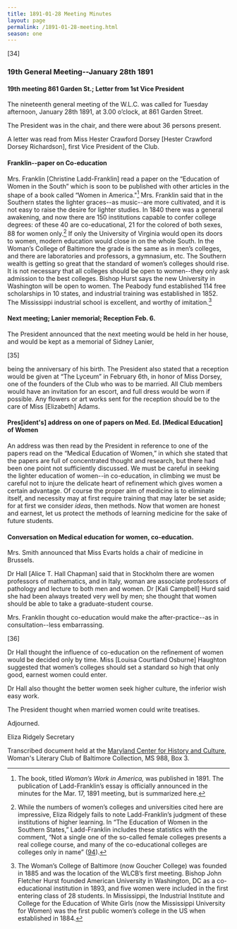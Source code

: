 ```yaml
---
title: 1891-01-28 Meeting Minutes
layout: page
permalink: /1891-01-28-meeting.html
season: one
---
```

[34]
### 19th General Meeting--January 28th 1891

#### 19th meeting 861 Garden St.; Letter from 1st Vice President

The nineteenth general meeting of the W.L.C. was called for Tuesday afternoon, January 28th 1891, at 3.00 o’clock, at 861 Garden Street.

The President was in the chair, and there were about 36 persons present.

A letter was read from Miss Hester Crawford Dorsey [Hester Crawford Dorsey Richardson], first Vice President of the Club.

#### Franklin--paper on Co-education

Mrs. Franklin [Christine Ladd-Franklin] read a paper on the “Education of Women in the South” which is soon to be published with other articles in the shape of a book called “Women in America."[^wia] Mrs. Franklin said that in the Southern states the lighter graces--as music--are more cultivated, and it is not easy to raise the desire for lighter studies. In 1840 there was a general awakening, and now there are 150 institutions capable to confer college degrees: of these 40 are co-educational, 21 for the colored of both sexes, 88 for women only.[^college] If only the University of Virginia would open its doors to women, modern education would close in on the whole South. In the Woman’s College of Baltimore the grade is the same as in men’s colleges, and there are laboratories and professors, a gymnasium, etc. The Southern wealth is getting so great that the standard of women’s colleges should rise. It is not necessary that all colleges should be open to women--they only ask admission to the best colleges. Bishop Hurst says the new University in Washington will be open to women. The Peabody fund established 114 free scholarships in 10 states, and industrial training was established in 1852. The Mississippi industrial school is excellent, and worthy of imitation.[^school]

[^wia]: The book, titled _Woman’s Work in America,_ was published in 1891. The publication of Ladd-Franklin’s essay is officially announced in the minutes for the Mar. 17, 1891 meeting, but is summarized here.
[^college]: While the numbers of women’s colleges and universities cited here are impressive, Eliza Ridgely fails to note Ladd-Franklin’s judgment of these institutions of higher learning. In “The Education of Women in the Southern States,” Ladd-Franklin includes these statistics with the comment, “Not a single one of the so-called female colleges presents a real college course, and many of the co-educational colleges are colleges only in name” (<a href="https://babel.hathitrust.org/cgi/pt?id=hvd.32044020265096&view=1up&seq=113&skin=2021">94</a>).
[^school]: The Woman’s College of Baltimore (now Goucher College) was founded in 1885 and was the location of the WLCB’s first meeting. Bishop John Fletcher Hurst founded American University in Washington, DC as a co-educational institution in 1893, and five women were included in the first entering class of 28 students. In Mississippi, the Industrial Institute and College for the Education of White Girls (now the Mississippi University for Women) was the first public women’s college in the US when established in 1884.

#### Next meeting; Lanier memorial; Reception Feb. 6.

The President announced that the next meeting would be held in her house, and would be kept as a memorial of Sidney Lanier,

[35]

being the anniversary of his birth. The President also stated that a reception would be given at “The Lyceum” in February 6th, in honor of Miss Dorsey, one of the founders of the Club who was to be married. All Club members would have an invitation for an escort, and full dress would be worn if possible. Any flowers or art works sent for the reception should be to the care of Miss [Elizabeth] Adams.

#### Pres[ident's] address on one of papers on Med. Ed. [Medical Education] of Women

An address was then read by the President in reference to one of the papers read on the “Medical Education of Women,” in which she stated that the papers are full of concentrated thought and research, but there had been one point not sufficiently discussed. We must be careful in seeking the lighter education of women--in co-education, in climbing we must be careful not to injure the delicate heart of refinement which gives women a certain advantage. Of course the proper aim of medicine is to eliminate itself, and necessity may at first require training that may later be set aside; for at first we consider _ideas_, then methods. Now that women are honest and earnest, let us protect the methods of learning medicine for the sake of future students.

#### Conversation on Medical education for women, co-education.

Mrs. Smith announced that Miss Evarts holds a chair of medicine in Brussels.

Dr Hall [Alice T. Hall Chapman] said that in Stockholm there are women professors of mathematics, and in Italy, woman are associate professors of pathology and lecture to both men and women. Dr [Kali Campbell] Hurd said she had been always treated very well by men; she thought that women should be able to take a graduate-student course.

Mrs. Franklin thought co-education would make the after-practice--as in consultation--less embarrassing.

[36]

Dr Hall thought the influence of co-education on the refinement of women would be decided only by time. Miss  [Louisa Courtland Osburne] Haughton suggested that women’s colleges should set a standard so high that only good, earnest women could enter.

Dr Hall also thought the better women seek higher culture, the inferior wish easy work.

The President thought when married women could write treatises.

Adjourned.

Eliza Ridgely
Secretary

Transcribed document held at the [Maryland Center for History and Culture](http://mdhs.org/), Woman's Literary Club of Baltimore Collection, MS 988, Box 3. 

